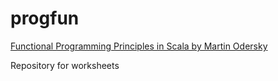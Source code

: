 # progfun
[Functional Programming Principles in Scala by Martin Odersky](https://www.coursera.org/learn/progfun1/home/welcome)

Repository for worksheets
